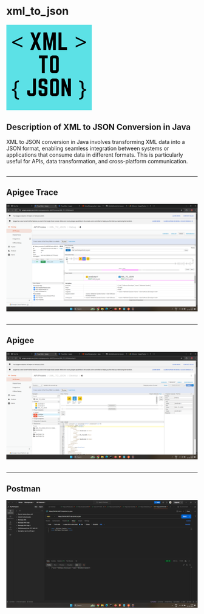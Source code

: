 # xml_to_json
 <img src="https://github.com/AbhishekGandre/xml_to_json/blob/main/images.png?raw=true">


<h2>Description of XML to JSON Conversion in Java </h2>
		XML to JSON conversion in Java involves transforming XML data into a
		JSON format, enabling seamless integration between systems or
		applications that consume data in different formats. This is
		particularly useful for APIs, data transformation, and cross-platform
		communication.
<br>
<br>
<hr>
  <h2>Apigee Trace</h2>
  <img src="https://github.com/AbhishekGandre/xml_to_json/blob/main/trace.png?raw=true">
  <br>
<br>
<hr>
  <h2>Apigee</h2>
  <img src="https://github.com/AbhishekGandre/xml_to_json/blob/main/apigee.png?raw=true">
  <br>
<br>
<hr>
  <h2>Postman</h2>
  <img src="https://github.com/AbhishekGandre/xml_to_json/blob/main/postmen.png?raw=true">
